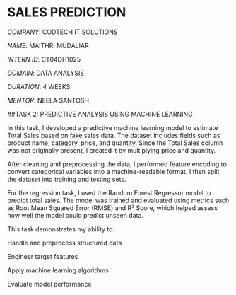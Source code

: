 # SALES PREDICTION

*COMPANY*: CODTECH IT SOLUTIONS

*NAME*: MAITHRI MUDALIAR

*INTERN ID*: CT04DH1025

*DOMAIN*: DATA ANALYSIS

*DURATION*: 4 WEEKS

*MENTOR*: NEELA SANTOSH

##TASK 2: PREDICTIVE ANALYSIS USING MACHINE LEARNING

In this task, I developed a predictive machine learning model to estimate Total Sales based on fake sales data. The dataset includes fields such as product name, category, price, and quantity. Since the Total Sales column was not originally present, I created it by multiplying price and quantity.

After cleaning and preprocessing the data, I performed feature encoding to convert categorical variables into a machine-readable format. I then split the dataset into training and testing sets.

For the regression task, I used the Random Forest Regressor model to predict total sales. The model was trained and evaluated using metrics such as Root Mean Squared Error (RMSE) and R² Score, which helped assess how well the model could predict unseen data.

This task demonstrates my ability to:

Handle and preprocess structured data

Engineer target features

Apply machine learning algorithms

Evaluate model performance
